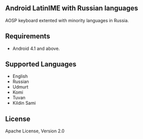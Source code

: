 ## Android LatinIME with Russian languages

AOSP keyboard extented with minority languages in Russia.

## Requirements

* Android 4.1 and above.

## Supported Languages

- English
- Russian
- Udmurt
- Komi
- Tuvan
- Kildin Sami

## License

Apache License, Version 2.0

